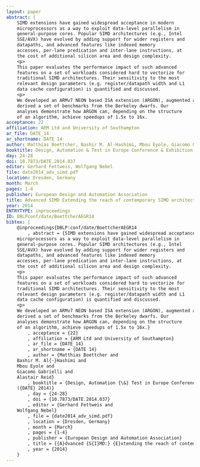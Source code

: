 ```yaml
---
layout: paper
abstract: |
    SIMD extensions have gained widespread acceptance in modern
    microprocessors as a way to exploit data-level parallelism in
    general-purpose cores. Popular SIMD architectures (e.g., Intel
    SSE/AVX) have evolved by adding support for wider registers and
    datapaths, and advanced features like indexed memory
    accesses, per-lane predication and inter-lane instructions, at
    the cost of additional silicon area and design complexity.
    <p>
    This paper evaluates the performance impact of such advanced
    features on a set of workloads considered hard to vectorize for
    traditional SIMD architectures. Their sensitivity to the most
    relevant design parameters (e.g. register/datapath width and L1
    data cache configuration) is quantified and discussed.
    <p>
    We developed an ARMv7 NEON based ISA extension (ARGON), augmented a cycle accurate simulation framework for it, and
    derived a set of benchmarks from the Berkeley dwarfs. Our
    analyses demonstrate how ARGON can, depending on the structure
    of an algorithm, achieve speedups of 1.5x to 16x.
acceptance: 22
affiliation: ARM Ltd and University of Southampton
ar_file: DATE_14
ar_shortname: DATE 14
author: Matthias Boettcher, Bashir M. Al-Hashimi, Mbou Eyole, Giacomo Gabrielli, Alastair Reid
booktitle: Design, Automation & Test in Europe Conference & Exhibition (DATE 2014)
day: 24-28
doi: 10.7873/DATE.2014.037
editor: Gerhard Fettweis, Wolfgang Nebel
file: date2014_adv_simd.pdf
location: Dresden, Germany
month: March
pages: 1-4
publisher: European Design and Automation Association
title: Advanced SIMD Extending the reach of contemporary SIMD architectures
year: 2014
ENTRYTYPE: inproceedings
ID: DBLPconf/date/BoettcherAEGR14
bibtex: |
    @inproceedings{DBLP:conf/date/BoettcherAEGR14
        , abstract = {SIMD extensions have gained widespread acceptance in modern
    microprocessors as a way to exploit data-level parallelism in
    general-purpose cores. Popular SIMD architectures (e.g., Intel
    SSE/AVX) have evolved by adding support for wider registers and
    datapaths, and advanced features like indexed memory
    accesses, per-lane predication and inter-lane instructions, at
    the cost of additional silicon area and design complexity.
    <p>
    This paper evaluates the performance impact of such advanced
    features on a set of workloads considered hard to vectorize for
    traditional SIMD architectures. Their sensitivity to the most
    relevant design parameters (e.g. register/datapath width and L1
    data cache configuration) is quantified and discussed.
    <p>
    We developed an ARMv7 NEON based ISA extension (ARGON), augmented a cycle accurate simulation framework for it, and
    derived a set of benchmarks from the Berkeley dwarfs. Our
    analyses demonstrate how ARGON can, depending on the structure
    of an algorithm, achieve speedups of 1.5x to 16x.}
        , acceptance = {22}
        , affiliation = {ARM Ltd and University of Southampton}
        , ar_file = {DATE_14}
        , ar_shortname = {DATE 14}
        , author = {Matthias Boettcher and
    Bashir M. Al{-}Hashimi and
    Mbou Eyole and
    Giacomo Gabrielli and
    Alastair Reid}
        , booktitle = {Design, Automation {\&} Test in Europe Conference {\&} Exhibition
    ({DATE} 2014)}
        , day = {24-28}
        , doi = {10.7873/DATE.2014.037}
        , editor = {Gerhard Fettweis and
    Wolfgang Nebel}
        , file = {date2014_adv_simd.pdf}
        , location = {Dresden, Germany}
        , month = {March}
        , pages = {1-4}
        , publisher = {European Design and Automation Association}
        , title = {{A}dvanced {S{I}MD:} {E}xtending the reach of contemporary {S{I}MD} architectures}
        , year = {2014}
    }
---
```


